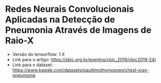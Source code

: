 # Redes Neurais Convolucionais Aplicadas na Detecção de Pneumonia Através de Imagens de Raio-X

* Versão do tensorflow: 1.X
* Link para o artigo: https://sbic.org.br/eventos/cbic_2019/cbic2019-24/
* Link para o dataset: https://www.kaggle.com/datasets/paultimothymooney/chest-xray-pneumonia
